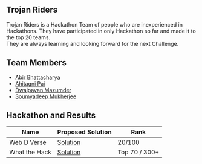 ## Trojan Riders
Trojan Riders is a Hackathon Team of people who are inexperienced in Hackathons. They have participated in only Hackathon so far and made it to the top 20 teams. <br>
They are always learning and looking forward for the next Challenge.
## Team Members
- [Abir Bhattacharya](https://github.com/abirbhattacharya82)
- [Ahitagni Pai](https://github.com/ahit17)
- [Dwaipayan Mazumder](https://github.com/Dwaipayan-Maz)
- [Soumyadeep Mukherjee](https://github.com/SoumyadeepMukherjee)
## Hackathon and Results
| Name | Proposed Solution | Rank |
|------|--------------------|------|
| Web D Verse | [Solution](https://trojan-riders.github.io/diilli-darbar-times/) | 20/100 |
| What the Hack | [Solution](https://trojan-riders.github.io/Trojan-Emergency-Response/) | Top 70 / 300+ |
